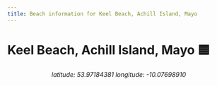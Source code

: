 ```yaml
---
title: Beach information for Keel Beach, Achill Island, Mayo
---
```

# Keel Beach, Achill Island, Mayo 🟦

<div align="center"><i>latitude: 53.97184381 longitude: -10.07698910</i></div>